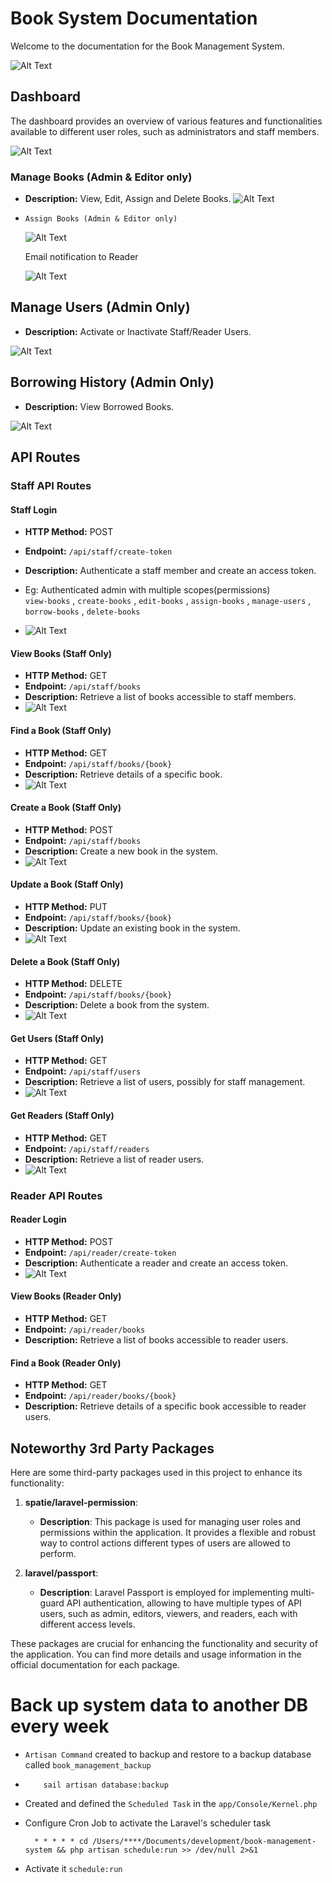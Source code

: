 # Book System Documentation
Welcome to the documentation for the Book Management System. 

![Alt Text](https://github.com/Hashane/BookManagementSystem/assets/12775167/6450d296-58ce-47b4-b436-5cce57835d05)

## Dashboard

The dashboard provides an overview of various features and functionalities available to different user roles, such as administrators and staff members.

![Alt Text](https://github.com/Hashane/BookManagementSystem/assets/12775167/719ad05f-7740-4ab2-8467-8a5a08eb454a)

### Manage Books (Admin & Editor only)

-   **Description:** View, Edit, Assign and Delete Books.
![Alt Text](https://github.com/Hashane/BookManagementSystem/assets/12775167/5ce89ba9-76c5-474c-ad99-930f821355a9)

-     Assign Books (Admin & Editor only)
  ![Alt Text](https://github.com/Hashane/BookManagementSystem/assets/12775167/25cb82e0-f9ac-4164-b4aa-082bc204c815)
  
  Email notification to Reader
  
  ![Alt Text](https://github.com/Hashane/BookManagementSystem/assets/12775167/d39fbea6-240b-49e7-8a94-97f1c97ba4f3)

## Manage Users (Admin Only)

-   **Description:** Activate or Inactivate Staff/Reader Users.

![Alt Text](https://github.com/Hashane/BookManagementSystem/assets/12775167/b665b21d-5ae2-434e-872e-78e88cdbed5e)

## Borrowing History (Admin Only)

-   **Description:** View Borrowed Books.

![Alt Text](https://github.com/Hashane/BookManagementSystem/assets/12775167/7a56cbbc-6c31-4bf5-a814-da2951689f03)

## API Routes

### Staff API Routes

#### Staff Login

-   **HTTP Method:** POST
-   **Endpoint:** `/api/staff/create-token`
-   **Description:** Authenticate a staff member and create an access token.

-  Eg: Authenticated admin with multiple scopes(permissions)     
              `view-books` , `create-books` , `edit-books` , `assign-books` , `manage-users` , `borrow-books` , `delete-books`
  - ![Alt Text](https://github.com/Hashane/BookManagementSystem/assets/12775167/a4290925-bc36-4de5-a862-526c61530001)



#### View Books (Staff Only)

-   **HTTP Method:** GET
-   **Endpoint:** `/api/staff/books`
-   **Description:** Retrieve a list of books accessible to staff members.
   - ![Alt Text](https://github.com/Hashane/BookManagementSystem/assets/12775167/b59b9e8f-fb05-4424-8aee-51b36bc16887)

#### Find a Book (Staff Only)

-   **HTTP Method:** GET
-   **Endpoint:** `/api/staff/books/{book}`
-   **Description:** Retrieve details of a specific book.
  - ![Alt Text](https://github.com/Hashane/BookManagementSystem/assets/12775167/162f1fbb-7054-4c12-9d4f-83cc4903a69a)
#### Create a Book (Staff Only)

-   **HTTP Method:** POST
-   **Endpoint:** `/api/staff/books`
-   **Description:** Create a new book in the system.
-   ![Alt Text](https://github.com/Hashane/BookManagementSystem/assets/12775167/b51b42e7-161b-4f6b-a69b-0f8c2e155b17)


#### Update a Book (Staff Only)

-   **HTTP Method:** PUT
-   **Endpoint:** `/api/staff/books/{book}`
-   **Description:** Update an existing book in the system.
-   ![Alt Text](https://github.com/Hashane/BookManagementSystem/assets/12775167/bd4fb225-8633-4f1b-83e6-aa7487762d5c)

#### Delete a Book (Staff Only)

-   **HTTP Method:** DELETE
-   **Endpoint:** `/api/staff/books/{book}`
-   **Description:** Delete a book from the system.
-   ![Alt Text](https://github.com/Hashane/BookManagementSystem/assets/12775167/010aca45-06bf-4200-a887-0314a4f95f4f)

#### Get Users (Staff Only)

-   **HTTP Method:** GET
-   **Endpoint:** `/api/staff/users`
-   **Description:** Retrieve a list of users, possibly for staff management.
-   ![Alt Text](https://github.com/Hashane/BookManagementSystem/assets/12775167/590ac05d-b3db-429a-96c3-9f881ce7d0c2)
  
#### Get Readers (Staff Only)

-   **HTTP Method:** GET
-   **Endpoint:** `/api/staff/readers`
-   **Description:** Retrieve a list of reader users.
-   ![Alt Text](https://github.com/Hashane/BookManagementSystem/assets/12775167/590ac05d-b3db-429a-96c3-9f881ce7d0c2)

### Reader API Routes

#### Reader Login

-   **HTTP Method:** POST
-   **Endpoint:** `/api/reader/create-token`
-   **Description:** Authenticate a reader and create an access token.
-   ![Alt Text](https://github.com/Hashane/BookManagementSystem/assets/12775167/1b3516dc-4324-40db-87bb-58a1bdaec3e7)

#### View Books (Reader Only)

-   **HTTP Method:** GET
-   **Endpoint:** `/api/reader/books`
-   **Description:** Retrieve a list of books accessible to reader users.

#### Find a Book (Reader Only)

-   **HTTP Method:** GET
-   **Endpoint:** `/api/reader/books/{book}`
-   **Description:** Retrieve details of a specific book accessible to reader users.

  
## Noteworthy 3rd Party Packages

Here are some third-party packages used in this project to enhance its functionality:

1. **spatie/laravel-permission**:
   - **Description**: This package is used for managing user roles and permissions within the application. It provides a flexible and robust way to control actions different types of users are allowed to perform.

2. **laravel/passport**:
   - **Description**: Laravel Passport is employed for implementing multi-guard API authentication, allowing to have multiple types of API users, such as admin, editors, viewers, and readers, each with different access levels.

These packages are crucial for enhancing the functionality and security of the application. You can find more details and usage information in the official documentation for each package.

# Back up system data to another DB every week

- `Artisan Command` created to backup and restore to a backup database called `book_management_backup`
-         sail artisan database:backup
- Created and defined the `Scheduled Task` in the `app/Console/Kernel.php` 
- Configure Cron Job to activate the Laravel's scheduler task
  
        * * * * * cd /Users/****/Documents/development/book-management-system && php artisan schedule:run >> /dev/null 2>&1
- Activate it `schedule:run`
